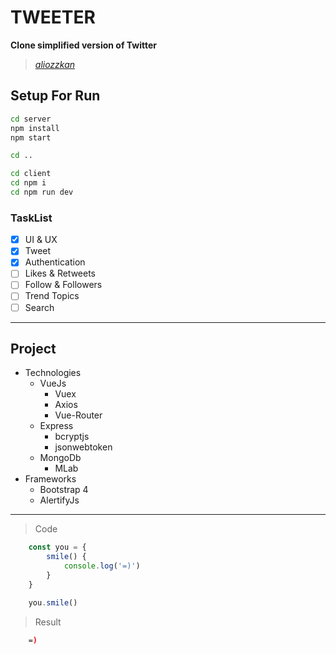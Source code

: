 # TWEETER

 **Clone simplified version of Twitter**

 >*[aliozzkan](https://github.com/aliozzkan "aliozzkan")*

## Setup For Run
```bash
cd server
npm install
npm start

cd .. 

cd client
cd npm i
cd npm run dev
```

### TaskList
* [x] UI & UX  
* [x] Tweet
* [x] Authentication
* [ ] Likes & Retweets
* [ ] Follow & Followers
* [ ] Trend Topics
* [ ] Search

___

## Project

* Technologies
    * VueJs
        * Vuex
        * Axios
        * Vue-Router
    * Express
        * bcryptjs
        * jsonwebtoken
    * MongoDb
        * MLab
* Frameworks
    * Bootstrap 4 
    * AlertifyJs

---

> Code
```javascript
    const you = {
        smile() {
            console.log('=)')
        }
    }

    you.smile()
```

>Result
```bash
    =)
```
